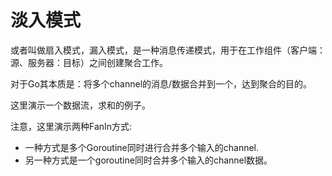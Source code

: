 # 淡入模式

或者叫做扇入模式，漏入模式，是一种消息传递模式，用于在工作组件（客户端：源、服务器：目标）之间创建聚合工作。

对于Go其本质是：将多个channel的消息/数据合并到一个，达到聚合的目的。

这里演示一个数据流，求和的例子。

注意，这里演示两种FanIn方式:

+ 一种方式是多个Goroutine同时进行合并多个输入的channel.
+ 另一种方式是一个goroutine同时合并多个输入的channel数据。
